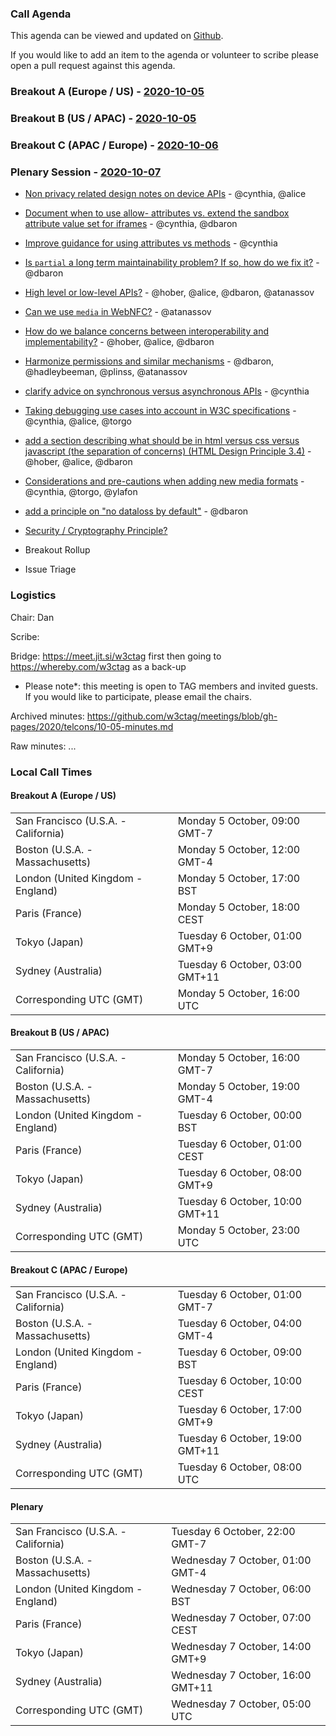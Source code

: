 ### Call Agenda

This agenda can be viewed and updated on [Github](https://github.com/w3ctag/meetings/blob/gh-pages/2020/telcons/10-05-agenda.md).

If you would like to add an item to the agenda or volunteer to scribe please open a pull request against this agenda.

### Breakout A (Europe / US) - [2020-10-05](https://www.timeanddate.com/worldclock/converter.html?iso=20201005T160000&p1=224&p2=43&p3=136&p4=195&p5=248&p6=240)

### Breakout B (US / APAC) - [2020-10-05](https://www.timeanddate.com/worldclock/converter.html?iso=20201005T230000&p1=224&p2=43&p3=136&p4=195&p5=248&p6=240)

### Breakout C (APAC / Europe) - [2020-10-06](https://www.timeanddate.com/worldclock/converter.html?iso=20201006T080000&p1=224&p2=43&p3=136&p4=195&p5=248&p6=240)

### Plenary Session - [2020-10-07](https://www.timeanddate.com/worldclock/converter.html?iso=20201007T050000&p1=224&p2=43&p3=136&p4=195&p5=248&p6=240)

* [Non privacy related design notes on device APIs](https://github.com/w3ctag/design-principles/issues/39) - @cynthia, @alice
* [Document when to use allow- attributes vs. extend the sandbox attribute value set for iframes](https://github.com/w3ctag/design-principles/issues/41) - @cynthia, @dbaron
* [Improve guidance for using attributes vs methods](https://github.com/w3ctag/design-principles/issues/70) - @cynthia
* [Is `partial` a long term maintainability problem?  If so, how do we fix it?](https://github.com/w3ctag/design-principles/issues/99) - @dbaron
* [High level or low-level APIs?](https://github.com/w3ctag/design-principles/issues/117) - @hober, @alice, @dbaron, @atanassov
* [Can we use `media` in WebNFC?](https://github.com/w3ctag/design-principles/issues/140) - @atanassov
* [How do we balance concerns between interoperability and implementability?](https://github.com/w3ctag/design-principles/issues/142) - @hober, @alice, @dbaron
* [Harmonize permissions and similar mechanisms](https://github.com/w3ctag/design-principles/issues/144) - @dbaron, @hadleybeeman, @plinss, @atanassov
* [clarify advice on synchronous versus asynchronous APIs](https://github.com/w3ctag/design-principles/issues/145) - @cynthia
* [Taking debugging use cases into account in W3C specifications](https://github.com/w3ctag/design-principles/issues/156) - @cynthia, @alice, @torgo
* [add a section describing what should be in html versus css versus javascript (the separation of concerns) (HTML Design Principle 3.4)](https://github.com/w3ctag/design-principles/issues/169) - @hober, @alice, @dbaron
* [Considerations and pre-cautions when adding new media formats](https://github.com/w3ctag/design-principles/issues/171) - @cynthia, @torgo, @ylafon
* [add a principle on "no dataloss by default"](https://github.com/w3ctag/design-principles/issues/172) - @dbaron
* [Security / Cryptography Principle?](https://github.com/w3ctag/design-principles/issues/185)

* Breakout Rollup
* Issue Triage

### Logistics

Chair: Dan

Scribe:

Bridge: https://meet.jit.si/w3ctag first then going to https://whereby.com/w3ctag as a back-up

* Please note*: this meeting is open to TAG members and invited guests. If you would like to participate, please email the chairs.

Archived minutes: https://github.com/w3ctag/meetings/blob/gh-pages/2020/telcons/10-05-minutes.md

Raw minutes: ...


### Local Call Times

#### Breakout A (Europe / US)

<table>
<tr><td> San Francisco (U.S.A. - California) <td> Monday 5 October, 09:00 GMT-7</td></tr>
<tr><td> Boston (U.S.A. - Massachusetts) <td> Monday 5 October, 12:00 GMT-4</td></tr>
<tr><td> London (United Kingdom - England) <td> Monday 5 October, 17:00 BST</td></tr>
<tr><td> Paris (France) <td> Monday 5 October, 18:00 CEST</td></tr>
<tr><td> Tokyo (Japan) <td> Tuesday 6 October, 01:00 GMT+9</td></tr>
<tr><td> Sydney (Australia) <td> Tuesday 6 October, 03:00 GMT+11</td></tr>
<tr><td> Corresponding UTC (GMT) <td> Monday 5 October, 16:00 UTC</td></tr>
</table>

#### Breakout B (US / APAC)

<table>
<tr><td> San Francisco (U.S.A. - California) <td> Monday 5 October, 16:00 GMT-7</td></tr>
<tr><td> Boston (U.S.A. - Massachusetts) <td> Monday 5 October, 19:00 GMT-4</td></tr>
<tr><td> London (United Kingdom - England) <td> Tuesday 6 October, 00:00 BST</td></tr>
<tr><td> Paris (France) <td> Tuesday 6 October, 01:00 CEST</td></tr>
<tr><td> Tokyo (Japan) <td> Tuesday 6 October, 08:00 GMT+9</td></tr>
<tr><td> Sydney (Australia) <td> Tuesday 6 October, 10:00 GMT+11</td></tr>
<tr><td> Corresponding UTC (GMT) <td> Monday 5 October, 23:00 UTC</td></tr>
</table>

#### Breakout C (APAC / Europe)

<table>
<tr><td> San Francisco (U.S.A. - California) <td> Tuesday 6 October, 01:00 GMT-7</td></tr>
<tr><td> Boston (U.S.A. - Massachusetts) <td> Tuesday 6 October, 04:00 GMT-4</td></tr>
<tr><td> London (United Kingdom - England) <td> Tuesday 6 October, 09:00 BST</td></tr>
<tr><td> Paris (France) <td> Tuesday 6 October, 10:00 CEST</td></tr>
<tr><td> Tokyo (Japan) <td> Tuesday 6 October, 17:00 GMT+9</td></tr>
<tr><td> Sydney (Australia) <td> Tuesday 6 October, 19:00 GMT+11</td></tr>
<tr><td> Corresponding UTC (GMT) <td> Tuesday 6 October, 08:00 UTC</td></tr>
</table>

#### Plenary

<table>
<tr><td> San Francisco (U.S.A. - California) <td> Tuesday 6 October, 22:00 GMT-7</td></tr>
<tr><td> Boston (U.S.A. - Massachusetts) <td> Wednesday 7 October, 01:00 GMT-4</td></tr>
<tr><td> London (United Kingdom - England) <td> Wednesday 7 October, 06:00 BST</td></tr>
<tr><td> Paris (France) <td> Wednesday 7 October, 07:00 CEST</td></tr>
<tr><td> Tokyo (Japan) <td> Wednesday 7 October, 14:00 GMT+9</td></tr>
<tr><td> Sydney (Australia) <td> Wednesday 7 October, 16:00 GMT+11</td></tr>
<tr><td> Corresponding UTC (GMT) <td> Wednesday 7 October, 05:00 UTC</td></tr>
</table>
